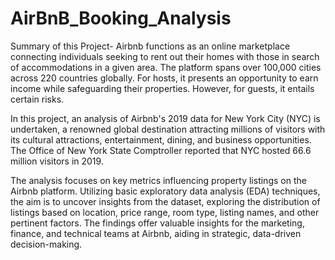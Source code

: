 # AirBnB_Booking_Analysis
Summary of this Project-
Airbnb functions as an online marketplace connecting individuals seeking to rent out their homes with those in search of accommodations in a given area. The platform spans over 100,000 cities across 220 countries globally. For hosts, it presents an opportunity to earn income while safeguarding their properties. However, for guests, it entails certain risks.

In this project, an analysis of Airbnb's 2019 data for New York City (NYC) is undertaken, a renowned global destination attracting millions of visitors with its cultural attractions, entertainment, dining, and business opportunities. The Office of New York State Comptroller reported that NYC hosted 66.6 million visitors in 2019.

The analysis focuses on key metrics influencing property listings on the Airbnb platform. Utilizing basic exploratory data analysis (EDA) techniques, the aim is to uncover insights from the dataset, exploring the distribution of listings based on location, price range, room type, listing names, and other pertinent factors. The findings offer valuable insights for the marketing, finance, and technical teams at Airbnb, aiding in strategic, data-driven decision-making.

